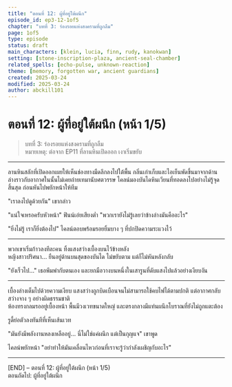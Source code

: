```yaml
---
title: "ตอนที่ 12: ผู้ที่อยู่ใต้ผนึก"
episode_id: ep3-12-1of5
chapter: "บทที่ 3: ร่องรอยแห่งสงครามที่ถูกลืม"
page: 1of5
type: episode
status: draft
main_characters: [klein, lucia, finn, rudy, kanokwan]
setting: [stone-inscription-plaza, ancient-seal-chamber]
related_spells: [echo-pulse, unknown-reaction]
theme: [memory, forgotten war, ancient guardians]
created: 2025-03-24
modified: 2025-03-24
author: abckill101
---
```


# ตอนที่ 12: ผู้ที่อยู่ใต้ผนึก (หน้า 1/5)  
> บทที่ 3: ร่องรอยแห่งสงครามที่ถูกลืม  
> หมายเหตุ: ต่อจาก EP11 ที่ลานหินเปิดออก เงาเริ่มขยับ

---

ลานหินสลักที่เปิดออกเผยให้เห็นช่องทางมืดลึกลงไปใต้พื้น กลิ่นเก่าเก็บและไอเย็นพัดขึ้นมาจากด้านล่างราวกับอากาศในนั้นไม่เคยถ่ายเทมานับศตวรรษ ไคลน์มองบันไดหินเวียนที่ทอดลงไปอย่างไม่รู้จุดสิ้นสุด ก่อนหันไปพยักหน้าให้ทีม

"เราลงไปดูด้วยกัน" เขากล่าว

"แน่ใจเหรอครับหัวหน้า" ฟินน์เอ่ยเสียงต่ำ "พวกเรายังไม่รู้เลยว่าข้างล่างมันคืออะไร"

"ยิ่งไม่รู้ เราก็ยิ่งต้องไป" ไคลน์ตอบพร้อมรอยยิ้มบาง ๆ ที่ปกปิดความระแวงไว้

---

พวกเขาเริ่มก้าวลงทีละคน ทิ้งแสงสว่างเบื้องบนไว้ข้างหลัง  
หญิงสาวปริศนา... ยืนอยู่ด้านบนสุดของบันได ไม่ขยับตาม แต่ก็ไม่หันหลังกลับ

"ยังเร็วไป..." เธอพึมพำกับตนเอง และยกมือวางบนหนึ่งในเสารูนที่ดับแสงไปแล้วอย่างเงียบงัน

---

เบื้องล่างเต็มไปด้วยความเงียบ แสงสว่างถูกบิดเบือนจนไม่สามารถใช้คบไฟได้ตามปกติ แต่อากาศกลับสว่างจาง ๆ อย่างผิดธรรมชาติ  
ห้องทรงกลมรออยู่เบื้องหน้า พื้นมีวงเวทขนาดใหญ่ และตรงกลางมีแท่นผนึกโบราณที่ยังไม่ถูกแตะต้อง

รูดี้ย่อตัวลงทันทีที่เห็นเส้นเวท

"มันยังมีพลังงานหลงเหลืออยู่... นี่ไม่ใช่แค่ผนึก แต่เป็นกุญแจ" เขาพูด

ไคลน์พยักหน้า "อย่าทำให้มันเคลื่อนไหวก่อนที่เราจะรู้ว่ากำลังเผชิญกับอะไร"

---

[END] – ตอนที่ 12: ผู้ที่อยู่ใต้ผนึก (หน้า 1/5)  
ตอนถัดไป: ผู้ที่อยู่ใต้ผนึก
